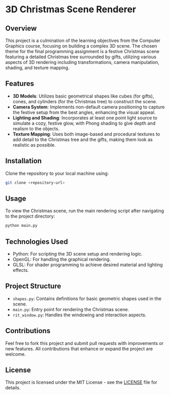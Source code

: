 
# 3D Christmas Scene Renderer

## Overview

This project is a culmination of the learning objectives from the Computer Graphics course, focusing on building a complex 3D scene. The chosen theme for the final programming assignment is a festive Christmas scene featuring a detailed Christmas tree surrounded by gifts, utilizing various aspects of 3D rendering including transformations, camera manipulation, shading, and texture mapping.

## Features

- **3D Models**: Utilizes basic geometrical shapes like cubes (for gifts), cones, and cylinders (for the Christmas tree) to construct the scene.
- **Camera System**: Implements non-default camera positioning to capture the festive setup from the best angles, enhancing the visual appeal.
- **Lighting and Shading**: Incorporates at least one point light source to simulate a cozy, festive glow, with Phong shading to give depth and realism to the objects.
- **Texture Mapping**: Uses both image-based and procedural textures to add detail to the Christmas tree and the gifts, making them look as realistic as possible.

## Installation

Clone the repository to your local machine using:

```bash
git clone <repository-url>
```

## Usage

To view the Christmas scene, run the main rendering script after navigating to the project directory:

```bash
python main.py
```

## Technologies Used

- Python: For scripting the 3D scene setup and rendering logic.
- OpenGL: For handling the graphical rendering.
- GLSL: For shader programming to achieve desired material and lighting effects.

## Project Structure

- `shapes.py`: Contains definitions for basic geometric shapes used in the scene.
- `main.py`: Entry point for rendering the Christmas scene.
- `rit_window.py`: Handles the windowing and interaction aspects.

## Contributions

Feel free to fork this project and submit pull requests with improvements or new features. All contributions that enhance or expand the project are welcome.

## License

This project is licensed under the MIT License - see the [LICENSE](LICENSE) file for details.
